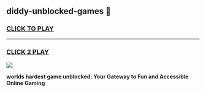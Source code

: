 
## diddy-unblocked-games 👋
<h3>
<a href="https://premium.freeplayer.one?title=diddy-unblocked-games&ref=14F">CLICK TO PLAY</a></h3>
<hr>

<h3>
<a href="https://premium.freeplayer.one?title=diddy-unblocked-games&ref=14F">CLICK 2 PLAY</a>
  
</h3>

<a href="https://premium.freeplayer.one?title=diddy-unblocked-games&ref=12F/"><img src="https://clearcache.store/games.png"></a>


**worlds hardest game unblocked: Your Gateway to Fun and Accessible Online Gaming**
